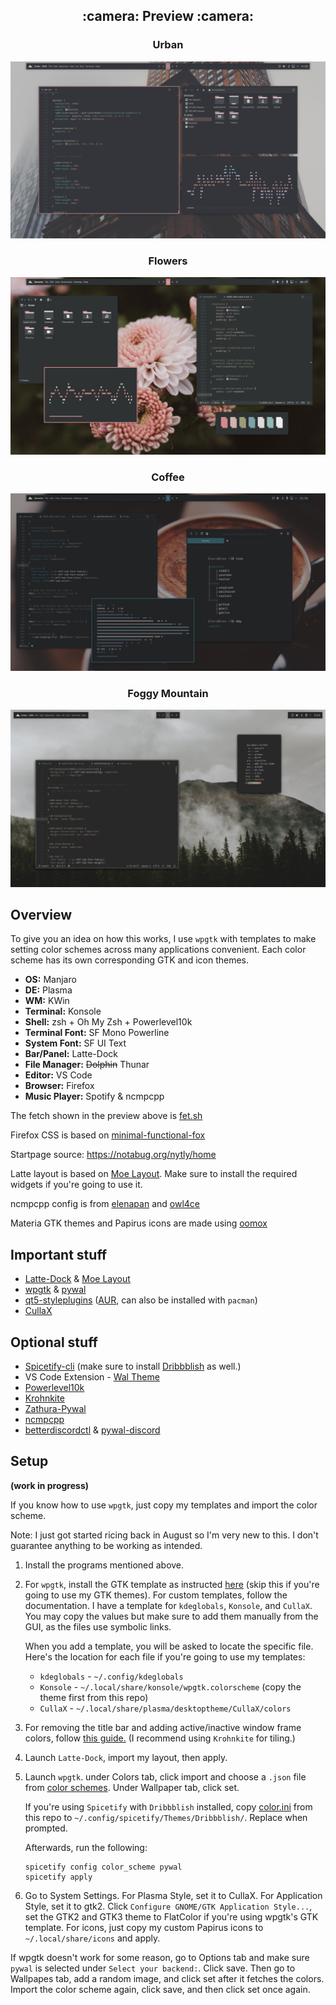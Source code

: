 <h2 align="center"> :camera: Preview :camera: </h2>

<h3 align="center"> Urban </h3>

![](https://raw.githubusercontent.com/ComplexPlatform/KDE-dotfiles/master/previews/urban.png)

<h3 align="center"> Flowers </h3>

![](https://raw.githubusercontent.com/ComplexPlatform/KDE-dotfiles/master/previews/flowers.png)

<h3 align="center"> Coffee </h3>

![](https://raw.githubusercontent.com/ComplexPlatform/KDE-dotfiles/master/previews/coffee.png)

<h3 align="center"> Foggy Mountain </h3>

![](https://raw.githubusercontent.com/ComplexPlatform/KDE-dotfiles/master/previews/foggy-mountain.png)

## Overview

To give you an idea on how this works, I use `wpgtk` with templates to make setting color schemes across many applications convenient. Each color scheme has its own corresponding GTK and icon themes.

-  **OS:** Manjaro
-  **DE:** Plasma
-  **WM:** KWin
-  **Terminal:** Konsole
-  **Shell:** zsh + Oh My Zsh + Powerlevel10k
-  **Terminal Font:** SF Mono Powerline
-  **System Font:** SF UI Text
-  **Bar/Panel:** Latte-Dock
-  **File Manager:** ~~Dolphin~~ Thunar
-  **Editor:** VS Code
-  **Browser:** Firefox
-  **Music Player:** Spotify & ncmpcpp

The fetch shown in the preview above is [fet.sh](https://github.com/6gk/fet.sh)

Firefox CSS is based on [minimal-functional-fox](https://github.com/mut-ex/minimal-functional-fox)

Startpage source: https://notabug.org/nytly/home

Latte layout is based on [Moe Layout](https://store.kde.org/p/1373008/). Make sure to install the required widgets if you're going to use it.

ncmpcpp config is from [elenapan](https://github.com/elenapan/dotfiles/blob/master/config/ncmpcpp/config) and [owl4ce](https://github.com/owl4ce/dotfiles/blob/master/.ncmpcpp/config)

Materia GTK themes and Papirus icons are made using [oomox](https://github.com/themix-project/oomox)

## Important stuff

-  [Latte-Dock](https://github.com/KDE/latte-dock) & [Moe Layout](https://store.kde.org/p/1373008/)
-  [wpgtk](https://github.com/deviantfero/wpgtk) & [pywal](https://github.com/dylanaraps/pywal)
-  [qt5-styleplugins](https://github.com/qt/qtstyleplugins) ([AUR](https://aur.archlinux.org/packages/qt5-styleplugins/), can also be installed with `pacman`)
-  [CullaX](https://www.opendesktop.org/p/1278039/)

## Optional stuff

-  [Spicetify-cli](https://github.com/khanhas/spicetify-cli) (make sure to install [Dribbblish](https://github.com/morpheusthewhite/spicetify-themes/tree/master/Dribbblish) as well.)
- VS Code Extension - [Wal Theme](https://marketplace.visualstudio.com/items?itemName=dlasagno.wal-theme)
-  [Powerlevel10k](https://github.com/romkatv/powerlevel10k)
-  [Krohnkite](https://store.kde.org/p/1281790/)
-  [Zathura-Pywal](https://github.com/GideonWolfe/Zathura-Pywal)
-  [ncmpcpp](https://github.com/ncmpcpp/ncmpcpp)
-  [betterdiscordctl](https://github.com/bb010g/betterdiscordctl) & [pywal-discord](https://github.com/FilipLitwora/pywal-discord)

## Setup

**(work in progress)**

If you know how to use `wpgtk`, just copy my templates and import the color scheme.

Note: I just got started ricing back in August so I'm very new to this. I don't guarantee anything to be working as intended.

1. Install the programs mentioned above.

2. For `wpgtk`, install the GTK template as instructed [here](https://github.com/deviantfero/wpgtk/wiki/Installation#default-templates) (skip this if you're going to use my GTK themes). For custom templates, follow the documentation. I have a template for `kdeglobals`, `Konsole`, and `CullaX`. You may copy the values but make sure to add them manually from the GUI, as the files use symbolic links.

	When you add a template, you will be asked to locate the specific file. Here's the location for each file if you're going to use my templates:

	+ `kdeglobals` - `~/.config/kdeglobals`
	+ `Konsole` - `~/.local/share/konsole/wpgtk.colorscheme` (copy the theme first from this repo)
	+ `CullaX` - `~/.local/share/plasma/desktoptheme/CullaX/colors`

3. For removing the title bar and adding active/inactive window frame colors, follow [this guide.](https://github.com/waltereikrem/KWin-TilingGuide/) (I recommend using `Krohnkite` for tiling.)
4. Launch `Latte-Dock`, import my layout, then apply.
5. Launch `wpgtk`. under Colors tab, click import and choose a `.json` file from [color schemes](https://github.com/ComplexPlatform/KDE-dotfiles/tree/master/color%20schemes). Under Wallpaper tab, click set.

	If you're using `Spicetify` with `Dribbblish` installed, copy [color.ini](https://github.com/ComplexPlatform/KDE-dotfiles/blob/master/.config/spicetify/Themes/Dribbblish/color.ini) from this repo to `~/.config/spicetify/Themes/Dribbblish/`. Replace when prompted.

	Afterwards, run the following:

	```
	spicetify config color_scheme pywal
	spicetify apply
	```

6. Go to System Settings. For Plasma Style, set it to CullaX. For Application Style, set it to gtk2. Click `Configure GNOME/GTK Application Style...`, set the GTK2 and GTK3 theme to FlatColor if you're using wpgtk's GTK template. For icons, just copy my custom Papirus icons to `~/.local/share/icons` and apply.

If wpgtk doesn't work for some reason, go to Options tab and make sure `pywal` is selected under `Select your backend:`. Click save. Then go to Wallpapes tab, add a random image, and click set after it fetches the colors. Import the color scheme again, click save, and then click set once again.